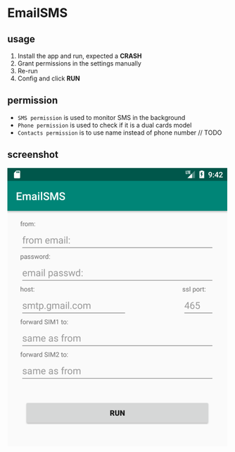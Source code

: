 # EmailSMS

## usage

1. Install the app and run, expected a **CRASH**
2. Grant permissions in the settings manually
3. Re-run
4. Config and click **RUN**

## permission

- `SMS permission` is used to monitor SMS in the background
- `Phone permission` is used to check if it is a dual cards model
- `Contacts permission` is to use name instead of phone number // TODO

## screenshot

![screenshot](screenshot1.png)


